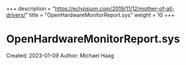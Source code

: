 +++
description = "https://eclypsium.com/2019/11/12/mother-of-all-drivers/"
title = "OpenHardwareMonitorReport.sys"
weight = 10
+++

# OpenHardwareMonitorReport.sys

Created: 2023-01-09
Author: Michael Haag



